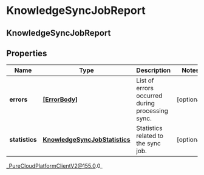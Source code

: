 # KnowledgeSyncJobReport

## KnowledgeSyncJobReport

## Properties

|Name | Type | Description | Notes|
|------------ | ------------- | ------------- | -------------|
| **errors** | [**[ErrorBody]**](ErrorBody) | List of errors occurred during processing sync. | [optional] |
| **statistics** | [**KnowledgeSyncJobStatistics**](KnowledgeSyncJobStatistics) | Statistics related to the sync job. | [optional] |



_PureCloudPlatformClientV2@155.0.0_
